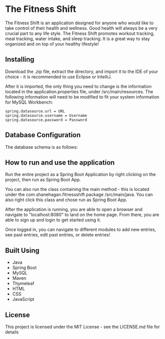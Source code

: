 # The Fitness Shift
The Fitness Shift is an application designed for anyone who would like to take control of their health and wellness. Good health will always be a very crucial part to any life style. The Fitness Shift promotes workout tracking, meal tracking, water intake, and sleep tracking. It is a great way to stay organized and on top of your healthy lifestyle!

## Installing
Download the .zip file, extract the directory, and import it to the IDE of your choice - it is recommended to use Eclipse or IntelliJ.

After it is imported, the only thing you need to change is the information located in the application.properties file, under /src/main/resources. The following information will need to be modified to fit your system information for MySQL Workbench:
```
spring.datasource.url = URL
spring.datasource.username = Username
spring.datasource.password = Password
```

## Database Configuration
The database schema is as follows:

## How to run and use the application
Run the entire project as a Spring Boot Application by right clicking on the project, then run as Spring Boot App.

You can also run the class containing the main method - this is located under the com.shanehagan.fitnessshift package /src/main/java. You can also right click this class and chose run as Spring Boot App.

After the application is running, you are able to open a browser and navigate to "localhost:8080" to land on the home page. From there, you are able to sign up and login to get started using it.

Once logged in, you can navigate to different modules to add new entries, see past entries, edit past entries, or delete entries!

## Built Using
* Java
* Spring Boot
* MySQL
* Maven
* Thymeleaf
* HTML
* CSS
* JavaScript

## License
This project is licensed under the MIT License - see the LICENSE.md file for details
